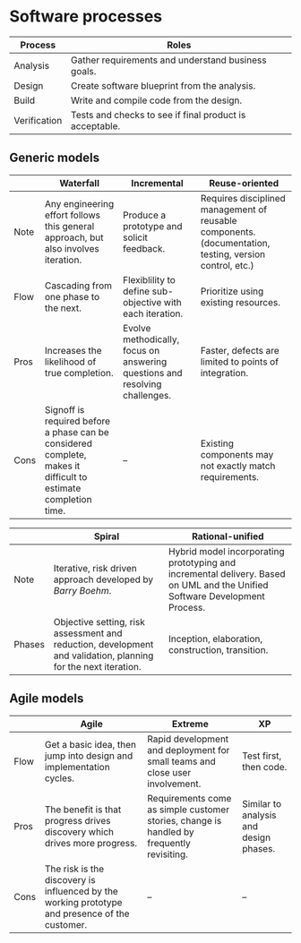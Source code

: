 # Software processes

Process | Roles
--- | ---
Analysis | Gather requirements and understand business goals.
Design | Create software blueprint from the analysis.
Build | Write and compile code from the design.
Verification | Tests and checks to see if final product is acceptable.

## Generic models

| | Waterfall | Incremental | Reuse-oriented
--- | --- | --- | ---
Note | Any engineering effort follows this general approach, but also involves iteration. | Produce a prototype and solicit feedback. | Requires disciplined management of reusable components. (documentation, testing, version control, etc.)
Flow | Cascading from one phase to the next. | Flexiblility to define sub-objective with each iteration. | Prioritize using existing resources.
Pros | Increases the likelihood of true completion. | Evolve methodically, focus on answering questions and resolving challenges. | Faster, defects are limited to points of integration.
Cons | Signoff is required before a phase can be considered complete, makes it difficult to estimate completion time. | &ndash; | Existing components may not exactly match requirements.

| | Spiral | Rational-unified
--- | --- | ---
Note | Iterative, risk driven approach developed by *Barry Boehm*. | Hybrid model incorporating prototyping and incremental delivery. Based on UML and the Unified Software Development Process.
Phases | Objective setting, risk assessment and reduction, development and validation, planning for the next iteration. | Inception, elaboration, construction, transition.

## Agile models

| | Agile | Extreme | XP
--- | --- | --- | ---
Flow | Get a basic idea, then jump into design and implementation cycles. | Rapid development and deployment for small teams and close user involvement. | Test first, then code.
Pros | The benefit is that progress drives discovery which drives more progress. | Requirements come as simple customer stories, change is handled by frequently revisiting. | Similar to analysis and design phases.
Cons | The risk is the discovery is influenced by the working prototype and presence of the customer. | &ndash; | &ndash;

